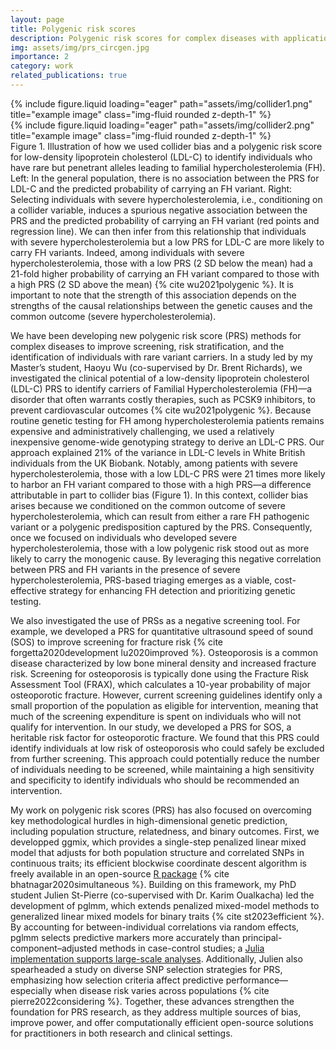 ```yaml
---
layout: page
title: Polygenic risk scores
description: Polygenic risk scores for complex diseases with applications in screening, risk stratification, and identification of rare variants
img: assets/img/prs_circgen.jpg
importance: 2
category: work
related_publications: true
---
```


<div class="row">
    <div class="col-sm mt-3 mt-md-0">
        {% include figure.liquid loading="eager" path="assets/img/collider1.png" title="example image" class="img-fluid rounded z-depth-1" %}
    </div>
    <div class="col-sm mt-3 mt-md-0">
        {% include figure.liquid loading="eager" path="assets/img/collider2.png" title="example image" class="img-fluid rounded z-depth-1" %}
    </div>
</div>
<div class="caption">
    Figure 1. Illustration of how we used collider bias and a polygenic risk score for low-density lipoprotein cholesterol (LDL-C) to identify individuals who have rare but penetrant alleles leading to familial hypercholesterolemia (FH). Left: In the general population, there is no association between the PRS for LDL-C and the predicted probability of carrying an FH variant. Right: Selecting individuals with severe hypercholesterolemia, i.e., conditioning on a collider variable, induces a spurious negative association between the PRS and the predicted probability of carrying an FH variant (red points and regression line). We can then infer from this relationship that individuals with severe hypercholesterolemia but a low PRS for LDL-C are more likely to carry FH variants. Indeed, among individuals with severe hypercholesterolemia, those with a low PRS (2 SD below the mean) had a 21-fold higher probability of carrying an FH variant compared to those with a high PRS (2 SD above the mean) {% cite wu2021polygenic %}. It is important to note that the strength of this association depends on the strengths of the causal relationships between the genetic causes and the common outcome (severe hypercholesterolemia).
</div>


We have been developing new polygenic risk score (PRS) methods for complex diseases to improve screening, risk stratification, and the identification of individuals with rare variant carriers. In a study led by my Master’s student, Haoyu Wu (co-supervised by Dr. Brent Richards), we investigated the clinical potential of a low-density lipoprotein cholesterol (LDL-C) PRS to identify carriers of Familial Hypercholesterolemia (FH)—a disorder that often warrants costly therapies, such as PCSK9 inhibitors, to prevent cardiovascular outcomes {% cite wu2021polygenic %}. Because routine genetic testing for FH among hypercholesterolemia patients remains expensive and administratively challenging, we used a relatively inexpensive genome-wide genotyping strategy to derive an LDL-C PRS. Our approach explained 21% of the variance in LDL-C levels in White British individuals from the UK Biobank. Notably, among patients with severe hypercholesterolemia, those with a low LDL-C PRS were 21 times more likely to harbor an FH variant compared to those with a high PRS—a difference attributable in part to collider bias (Figure 1). In this context, collider bias arises because we conditioned on the common outcome of severe hypercholesterolemia, which can result from either a rare FH pathogenic variant or a polygenic predisposition captured by the PRS. Consequently, once we focused on individuals who developed severe hypercholesterolemia, those with a low polygenic risk stood out as more likely to carry the monogenic cause. By leveraging this negative correlation between PRS and FH variants in the presence of severe hypercholesterolemia, PRS-based triaging emerges as a viable, cost-effective strategy for enhancing FH detection and prioritizing genetic testing.


We also investigated the use of PRSs as a negative screening tool. For example, we developed a PRS for quantitative ultrasound speed of sound (SOS) to improve screening for fracture risk {% cite forgetta2020development lu2020improved %}. Osteoporosis is a common disease characterized by low bone mineral density and increased fracture risk.  Screening for osteoporosis is typically done using the Fracture Risk Assessment Tool (FRAX), which calculates a 10-year probability of major osteoporotic fracture.  However, current screening guidelines identify only a small proportion of the population as eligible for intervention, meaning that much of the screening expenditure is spent on individuals who will not qualify for intervention. In our study, we developed a PRS for SOS, a heritable risk factor for osteoporotic fracture.  We found that this PRS could identify individuals at low risk of osteoporosis who could safely be excluded from further screening. This approach could potentially reduce the number of individuals needing to be screened, while maintaining a high sensitivity and specificity to identify individuals who should be recommended an intervention. 


My work on polygenic risk scores (PRS) has also focused on overcoming key methodological hurdles in high-dimensional genetic prediction, including population structure, relatedness, and binary outcomes. First, we developped ggmix, which provides a single-step penalized linear mixed model that adjusts for both population structure and correlated SNPs in continuous traits; its efficient blockwise coordinate descent algorithm is freely available in an open-source [R package](https://sahirbhatnagar.com/ggmix/) {% cite bhatnagar2020simultaneous %}. Building on this framework, my PhD student Julien St-Pierre (co-supervised with Dr. Karim Oualkacha) led the development of pglmm, which extends penalized mixed-model methods to generalized linear mixed models for binary traits {% cite st2023efficient %}. By accounting for between-individual correlations via random effects, pglmm selects predictive markers more accurately than principal-component–adjusted methods in case-control studies; a [Julia implementation supports large-scale analyses](https://github.com/julstpierre/PenalizedGLMM). Additionally, Julien also spearheaded a study on diverse SNP selection strategies for PRS, emphasizing how selection criteria affect predictive performance—especially when disease risk varies across populations {% cite pierre2022considering %}. Together, these advances strengthen the foundation for PRS research, as they address multiple sources of bias, improve power, and offer computationally efficient open-source solutions for practitioners in both research and clinical settings.



